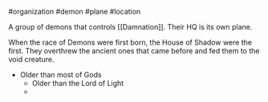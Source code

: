 #organization #demon #plane #location 

A group of demons that controls [[Damnation]]. Their HQ is its own plane.

When the race of Demons were first born, the House of Shadow were the first. They overthrew the ancient ones that came before and fed them to the void creature.

- Older than most of Gods 
	- Older than the Lord of Light 
	- 